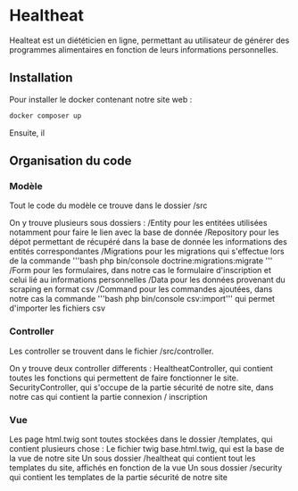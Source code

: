 # Healtheat

Healteat est un diététicien en ligne, permettant au utilisateur de générer des programmes alimentaires en fonction de leurs informations personnelles.

## Installation

Pour installer le docker contenant notre site web :

```bash
docker composer up
```

Ensuite, il

## Organisation du code

### Modèle

Tout le code du modèle ce trouve dans le dossier /src

On y trouve plusieurs sous dossiers :
    /Entity pour les entitées utilisées notamment pour faire le lien avec la base de donnée
    /Repository pour les dépot permettant de récupéré dans la base de donnée les informations des entités correspondantes
    /Migrations pour les migrations qui s'effectue lors de la commande '''bash php bin/console doctrine:migrations:migrate '''
    /Form pour les formulaires, dans notre cas le formulaire d'inscription et celui lié au informations personnelles
    /Data pour les données provenant du scraping en format csv
    /Command pour les commandes ajoutées, dans notre cas la commande '''bash php bin/console csv:import''' qui permet d'importer les fichiers csv

### Controller

Les controller se trouvent dans le fichier /src/controller.

On y trouve deux controller differents :
    HealtheatController, qui contient toutes les fonctions qui permettent de faire fonctionner le site.
    SecurityController, qui s'occupe de la partie sécurité de notre site, dans notre cas qui contient la partie connexion / inscription

### Vue

Les page html.twig sont toutes stockées dans le dossier /templates, qui contient plusieurs chose : 
    Le fichier twig base.html.twig, qui est la base de la vue de notre site
    Un sous dossier /healtheat qui contient tout les templates du site, affichés en fonction de la vue
    Un sous dossier /security qui contient les templates de la partie sécurité de notre site
